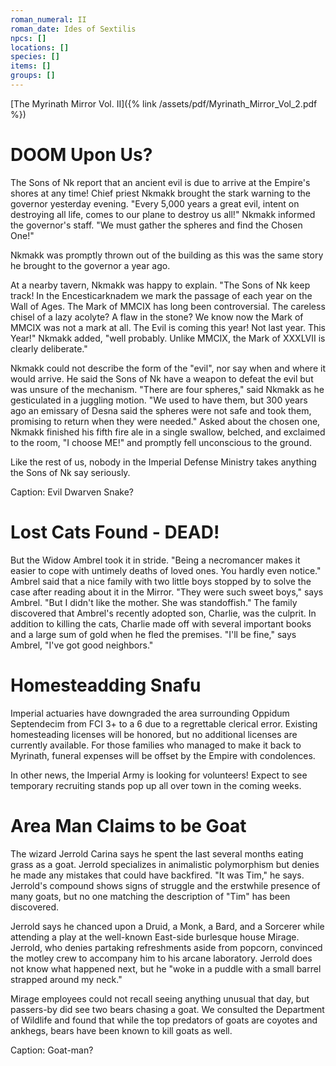 ```yaml
---
roman_numeral: II
roman_date: Ides of Sextilis
npcs: []
locations: []
species: []
items: []
groups: []
---
```

[The Myrinath Mirror Vol. II]({% link /assets/pdf/Myrinath_Mirror_Vol_2.pdf %})

# DOOM Upon Us?

The Sons of Nk report that an ancient evil is due to arrive at the Empire's shores at any time! Chief priest Nkmakk brought the stark warning to the governor yesterday evening. "Every 5,000 years a great evil, intent on destroying all life, comes to our plane to destroy us all!" Nkmakk informed the governor's staff. "We must gather the spheres and find the Chosen One!"

Nkmakk was promptly thrown out of the building as this was the same story he brought to the governor a year ago.

At a nearby tavern, Nkmakk was happy to explain. "The Sons of Nk keep track! In the Encesticarknadem we mark the passage of each year on the Wall of Ages. The Mark of MMCIX has long been controversial. The careless chisel of a lazy acolyte? A flaw in the stone? We know now the Mark of MMCIX was not a mark at all. The Evil is coming this year! Not last year. This Year!" Nkmakk added, "well probably. Unlike MMCIX, the Mark of XXXLVII is clearly deliberate."

Nkmakk could not describe the form of the "evil", nor say when and where it would arrive. He said the Sons of Nk have a
weapon to defeat the evil but was unsure of the mechanism. "There are four spheres," said Nkmakk as he gesticulated in a juggling motion. "We used to have them, but 300 years ago an emissary of Desna said the spheres were not safe and took them, promising to return when they were needed." Asked about the chosen one, Nkmakk finished his fifth fire ale in a single swallow, belched, and exclaimed to the room, "I choose ME!" and promptly fell unconscious to the ground.

Like the rest of us, nobody in the Imperial Defense Ministry takes anything the Sons of Nk say seriously.

Caption: Evil Dwarven Snake?

# Lost Cats Found - DEAD!

But the Widow Ambrel took it in stride. "Being a necromancer makes it easier to cope with untimely deaths of loved ones. You hardly even notice." Ambrel said that a nice family with two little boys stopped by to solve the case after reading about it in the Mirror. "They were such sweet boys," says Ambrel. "But I didn't like the mother. She was standoffish." The family discovered that Ambrel's recently adopted son, Charlie, was the culprit. In addition to killing the cats, Charlie made off with several important books and a large sum of gold when he fled the premises. "I'll be fine," says Ambrel, "I've got good neighbors."

# Homesteadding Snafu
Imperial actuaries have downgraded the area surrounding Oppidum Septendecim from FCI 3+ to a 6 due to a regrettable clerical error. Existing homesteading licenses will be honored, but no additional licenses are currently available. For those families who managed to make it back to Myrinath, funeral expenses will be offset by the Empire with condolences.

In other news, the Imperial Army is looking for volunteers! Expect to see temporary recruiting stands pop up all over town in the coming weeks.

# Area Man Claims to be Goat
The wizard Jerrold Carina says he spent the last several months eating grass as a goat. Jerrold specializes in animalistic polymorphism but denies he made any mistakes that could have backfired. "It was Tim," he says. Jerrold's compound shows signs of struggle and the erstwhile presence of many goats, but no one matching the description of "Tim" has been discovered.

Jerrold says he chanced upon a Druid, a Monk, a Bard, and a Sorcerer while attending a play at the well-known East-side burlesque house Mirage. Jerrold, who denies partaking refreshments aside from popcorn, convinced the motley crew to accompany him to his arcane laboratory. Jerrold does not know what happened next, but he "woke in a puddle with a small barrel strapped around my neck."

Mirage employees could not recall seeing anything unusual that day, but passers-by did see two bears chasing a goat. We consulted the Department of Wildlife and found that while the top predators of goats are coyotes and ankhegs, bears have been known to kill goats as well.

Caption: Goat-man?
